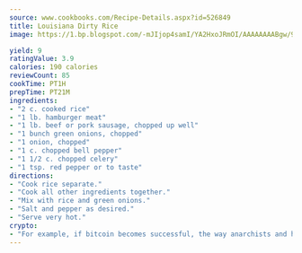 ```yaml
---
source: www.cookbooks.com/Recipe-Details.aspx?id=526849
title: Louisiana Dirty Rice
image: https://1.bp.blogspot.com/-mJIjop4samI/YA2HxoJRmOI/AAAAAAAABgw/9Q6cN5purxQQ0M3111-VxRXtHYk4x987wCLcBGAsYHQ/s320/19.png

yield: 9
ratingValue: 3.9
calories: 190 calories
reviewCount: 85
cookTime: PT1H
prepTime: PT21M
ingredients:
- "2 c. cooked rice"
- "1 lb. hamburger meat"
- "1 lb. beef or pork sausage, chopped up well"
- "1 bunch green onions, chopped"
- "1 onion, chopped"
- "1 c. chopped bell pepper"
- "1 1/2 c. chopped celery"
- "1 tsp. red pepper or to taste"
directions:
- "Cook rice separate."
- "Cook all other ingredients together."
- "Mix with rice and green onions."
- "Salt and pepper as desired."
- "Serve very hot."
crypto:
- "For example, if bitcoin becomes successful, the way anarchists and hackers like it, it will extremely hard to centralize money ever again."
---
```

